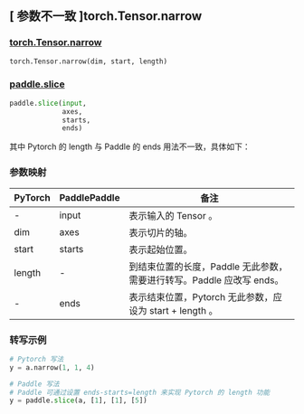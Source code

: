 ## [ 参数不一致 ]torch.Tensor.narrow
### [torch.Tensor.narrow](https://pytorch.org/docs/stable/generated/torch.Tensor.narrow.html#torch.Tensor.narrow)

```python
torch.Tensor.narrow(dim, start, length)
```

### [paddle.slice](https://www.paddlepaddle.org.cn/documentation/docs/zh/api/paddle/slice_cn.html#slice)
```python
paddle.slice(input,
             axes,
             starts,
             ends)
```

其中 Pytorch 的 length 与 Paddle 的 ends 用法不一致，具体如下：
### 参数映射
| PyTorch       | PaddlePaddle | 备注                                                   |
| ------------- | ------------ | ------------------------------------------------------ |
| -           | input         | 表示输入的 Tensor 。                                           |
| dim           | axes         | 表示切片的轴。                                           |
| start         | starts       | 表示起始位置。                                           |
| length        | -            | 到结束位置的长度，Paddle 无此参数，需要进行转写。Paddle 应改写 ends。                                       |
| -             | ends         | 表示结束位置，Pytorch 无此参数，应设为 start + length 。                                         |

### 转写示例

```python
# Pytorch 写法
y = a.narrow(1, 1, 4)

# Paddle 写法
# Paddle 可通过设置 ends-starts=length 来实现 Pytorch 的 length 功能
y = paddle.slice(a, [1], [1], [5])
```
